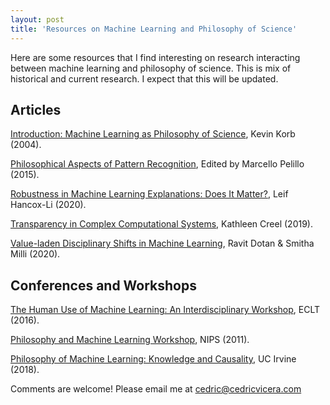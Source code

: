 ```yaml
---
layout: post
title: 'Resources on Machine Learning and Philosophy of Science'
---
```

Here are some resources that I find interesting on research interacting between machine learning and philosophy of science. This is mix of historical and current research. I expect that this will be updated.

## Articles
[Introduction: Machine Learning as Philosophy of Science](https://link.springer.com/article/10.1023%2FB%3AMIND.0000045986.90956.7f), Kevin Korb (2004).

[Philosophical Aspects of Pattern Recognition](https://www.sciencedirect.com/journal/pattern-recognition-letters/vol/64), Edited by Marcello Pelillo (2015).

[Robustness in Machine Learning Explanations: Does It Matter?](http://philsci-archive.pitt.edu/16686/1/sample-authordraft.pdf), Leif Hancox-Li (2020).

[Transparency in Complex Computational Systems](http://philsci-archive.pitt.edu/16669/), Kathleen Creel (2019).

[Value-laden Disciplinary Shifts in Machine Learning](https://arxiv.org/pdf/1912.01172v1.pdf), Ravit Dotan & Smitha Milli (2020).

## Conferences and Workshops
[The Human Use of Machine Learning: An Interdisciplinary Workshop](https://www.dsi.unive.it/HUML2016/), ECLT (2016).

[Philosophy and Machine Learning Workshop](https://www.dsi.unive.it/PhiMaLe2011/index.html), NIPS (2011).

[Philosophy of Machine Learning: Knowledge and Causality](https://philmachinelearning.wordpress.com/), UC Irvine (2018).

Comments are welcome! Please email me at [cedric@cedricvicera.com](mailto:cedric@cedricvicera.com)
